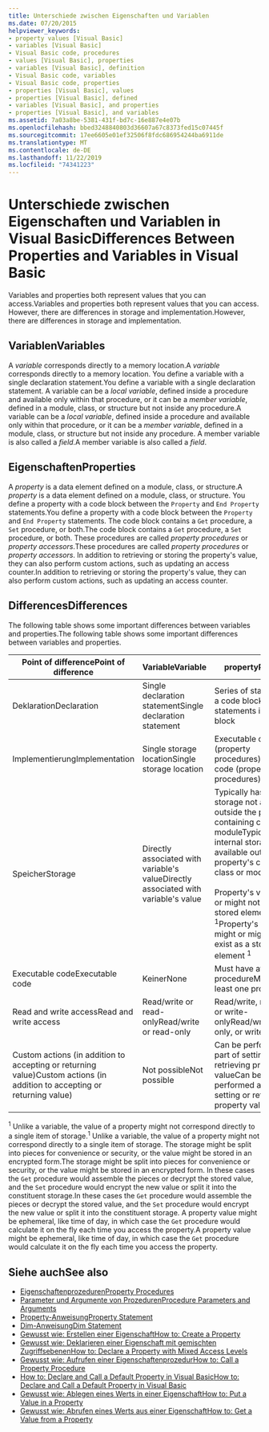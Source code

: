 ```yaml
---
title: Unterschiede zwischen Eigenschaften und Variablen
ms.date: 07/20/2015
helpviewer_keywords:
- property values [Visual Basic]
- variables [Visual Basic]
- Visual Basic code, procedures
- values [Visual Basic], properties
- variables [Visual Basic], definition
- Visual Basic code, variables
- Visual Basic code, properties
- properties [Visual Basic], values
- properties [Visual Basic], defined
- variables [Visual Basic], and properties
- properties [Visual Basic], and variables
ms.assetid: 7a03a8be-5381-431f-bd7c-16e887e4e07b
ms.openlocfilehash: bbed3248840803d36607a67c8373fed15c07445f
ms.sourcegitcommit: 17ee6605e01ef32506f8fdc686954244ba6911de
ms.translationtype: MT
ms.contentlocale: de-DE
ms.lasthandoff: 11/22/2019
ms.locfileid: "74341223"
---
```

# <a name="differences-between-properties-and-variables-in-visual-basic"></a><span data-ttu-id="b2530-102">Unterschiede zwischen Eigenschaften und Variablen in Visual Basic</span><span class="sxs-lookup"><span data-stu-id="b2530-102">Differences Between Properties and Variables in Visual Basic</span></span>
<span data-ttu-id="b2530-103">Variables and properties both represent values that you can access.</span><span class="sxs-lookup"><span data-stu-id="b2530-103">Variables and properties both represent values that you can access.</span></span> <span data-ttu-id="b2530-104">However, there are differences in storage and implementation.</span><span class="sxs-lookup"><span data-stu-id="b2530-104">However, there are differences in storage and implementation.</span></span>  
  
## <a name="variables"></a><span data-ttu-id="b2530-105">Variablen</span><span class="sxs-lookup"><span data-stu-id="b2530-105">Variables</span></span>  
 <span data-ttu-id="b2530-106">A *variable* corresponds directly to a memory location.</span><span class="sxs-lookup"><span data-stu-id="b2530-106">A *variable* corresponds directly to a memory location.</span></span> <span data-ttu-id="b2530-107">You define a variable with a single declaration statement.</span><span class="sxs-lookup"><span data-stu-id="b2530-107">You define a variable with a single declaration statement.</span></span> <span data-ttu-id="b2530-108">A variable can be a *local variable*, defined inside a procedure and available only within that procedure, or it can be a *member variable*, defined in a module, class, or structure but not inside any procedure.</span><span class="sxs-lookup"><span data-stu-id="b2530-108">A variable can be a *local variable*, defined inside a procedure and available only within that procedure, or it can be a *member variable*, defined in a module, class, or structure but not inside any procedure.</span></span> <span data-ttu-id="b2530-109">A member variable is also called a *field*.</span><span class="sxs-lookup"><span data-stu-id="b2530-109">A member variable is also called a *field*.</span></span>  
  
## <a name="properties"></a><span data-ttu-id="b2530-110">Eigenschaften</span><span class="sxs-lookup"><span data-stu-id="b2530-110">Properties</span></span>  
 <span data-ttu-id="b2530-111">A *property* is a data element defined on a module, class, or structure.</span><span class="sxs-lookup"><span data-stu-id="b2530-111">A *property* is a data element defined on a module, class, or structure.</span></span> <span data-ttu-id="b2530-112">You define a property with a code block between the `Property` and `End Property` statements.</span><span class="sxs-lookup"><span data-stu-id="b2530-112">You define a property with a code block between the `Property` and `End Property` statements.</span></span> <span data-ttu-id="b2530-113">The code block contains a `Get` procedure, a `Set` procedure, or both.</span><span class="sxs-lookup"><span data-stu-id="b2530-113">The code block contains a `Get` procedure, a `Set` procedure, or both.</span></span> <span data-ttu-id="b2530-114">These procedures are called *property procedures* or *property accessors*.</span><span class="sxs-lookup"><span data-stu-id="b2530-114">These procedures are called *property procedures* or *property accessors*.</span></span> <span data-ttu-id="b2530-115">In addition to retrieving or storing the property's value, they can also perform custom actions, such as updating an access counter.</span><span class="sxs-lookup"><span data-stu-id="b2530-115">In addition to retrieving or storing the property's value, they can also perform custom actions, such as updating an access counter.</span></span>  
  
## <a name="differences"></a><span data-ttu-id="b2530-116">Differences</span><span class="sxs-lookup"><span data-stu-id="b2530-116">Differences</span></span>  
 <span data-ttu-id="b2530-117">The following table shows some important differences between variables and properties.</span><span class="sxs-lookup"><span data-stu-id="b2530-117">The following table shows some important differences between variables and properties.</span></span>  
  
|<span data-ttu-id="b2530-118">Point of difference</span><span class="sxs-lookup"><span data-stu-id="b2530-118">Point of difference</span></span>|<span data-ttu-id="b2530-119">Variable</span><span class="sxs-lookup"><span data-stu-id="b2530-119">Variable</span></span>|<span data-ttu-id="b2530-120">property</span><span class="sxs-lookup"><span data-stu-id="b2530-120">Property</span></span>|  
|-------------------------|--------------|--------------|  
|<span data-ttu-id="b2530-121">Deklaration</span><span class="sxs-lookup"><span data-stu-id="b2530-121">Declaration</span></span>|<span data-ttu-id="b2530-122">Single declaration statement</span><span class="sxs-lookup"><span data-stu-id="b2530-122">Single declaration statement</span></span>|<span data-ttu-id="b2530-123">Series of statements in a code block</span><span class="sxs-lookup"><span data-stu-id="b2530-123">Series of statements in a code block</span></span>|  
|<span data-ttu-id="b2530-124">Implementierung</span><span class="sxs-lookup"><span data-stu-id="b2530-124">Implementation</span></span>|<span data-ttu-id="b2530-125">Single storage location</span><span class="sxs-lookup"><span data-stu-id="b2530-125">Single storage location</span></span>|<span data-ttu-id="b2530-126">Executable code (property procedures)</span><span class="sxs-lookup"><span data-stu-id="b2530-126">Executable code (property procedures)</span></span>|  
|<span data-ttu-id="b2530-127">Speicher</span><span class="sxs-lookup"><span data-stu-id="b2530-127">Storage</span></span>|<span data-ttu-id="b2530-128">Directly associated with variable's value</span><span class="sxs-lookup"><span data-stu-id="b2530-128">Directly associated with variable's value</span></span>|<span data-ttu-id="b2530-129">Typically has internal storage not available outside the property's containing class or module</span><span class="sxs-lookup"><span data-stu-id="b2530-129">Typically has internal storage not available outside the property's containing class or module</span></span><br /><br /> <span data-ttu-id="b2530-130">Property's value might or might not exist as a stored element <sup>1</sup></span><span class="sxs-lookup"><span data-stu-id="b2530-130">Property's value might or might not exist as a stored element <sup>1</sup></span></span>|  
|<span data-ttu-id="b2530-131">Executable code</span><span class="sxs-lookup"><span data-stu-id="b2530-131">Executable code</span></span>|<span data-ttu-id="b2530-132">Keiner</span><span class="sxs-lookup"><span data-stu-id="b2530-132">None</span></span>|<span data-ttu-id="b2530-133">Must have at least one procedure</span><span class="sxs-lookup"><span data-stu-id="b2530-133">Must have at least one procedure</span></span>|  
|<span data-ttu-id="b2530-134">Read and write access</span><span class="sxs-lookup"><span data-stu-id="b2530-134">Read and write access</span></span>|<span data-ttu-id="b2530-135">Read/write or read-only</span><span class="sxs-lookup"><span data-stu-id="b2530-135">Read/write or read-only</span></span>|<span data-ttu-id="b2530-136">Read/write, read-only, or write-only</span><span class="sxs-lookup"><span data-stu-id="b2530-136">Read/write, read-only, or write-only</span></span>|  
|<span data-ttu-id="b2530-137">Custom actions (in addition to accepting or returning value)</span><span class="sxs-lookup"><span data-stu-id="b2530-137">Custom actions (in addition to accepting or returning value)</span></span>|<span data-ttu-id="b2530-138">Not possible</span><span class="sxs-lookup"><span data-stu-id="b2530-138">Not possible</span></span>|<span data-ttu-id="b2530-139">Can be performed as part of setting or retrieving property value</span><span class="sxs-lookup"><span data-stu-id="b2530-139">Can be performed as part of setting or retrieving property value</span></span>|  
  
 <span data-ttu-id="b2530-140"><sup>1</sup> Unlike a variable, the value of a property might not correspond directly to a single item of storage.</span><span class="sxs-lookup"><span data-stu-id="b2530-140"><sup>1</sup> Unlike a variable, the value of a property might not correspond directly to a single item of storage.</span></span> <span data-ttu-id="b2530-141">The storage might be split into pieces for convenience or security, or the value might be stored in an encrypted form.</span><span class="sxs-lookup"><span data-stu-id="b2530-141">The storage might be split into pieces for convenience or security, or the value might be stored in an encrypted form.</span></span> <span data-ttu-id="b2530-142">In these cases the `Get` procedure would assemble the pieces or decrypt the stored value, and the `Set` procedure would encrypt the new value or split it into the constituent storage.</span><span class="sxs-lookup"><span data-stu-id="b2530-142">In these cases the `Get` procedure would assemble the pieces or decrypt the stored value, and the `Set` procedure would encrypt the new value or split it into the constituent storage.</span></span> <span data-ttu-id="b2530-143">A property value might be ephemeral, like time of day, in which case the `Get` procedure would calculate it on the fly each time you access the property.</span><span class="sxs-lookup"><span data-stu-id="b2530-143">A property value might be ephemeral, like time of day, in which case the `Get` procedure would calculate it on the fly each time you access the property.</span></span>  
  
## <a name="see-also"></a><span data-ttu-id="b2530-144">Siehe auch</span><span class="sxs-lookup"><span data-stu-id="b2530-144">See also</span></span>

- [<span data-ttu-id="b2530-145">Eigenschaftenprozeduren</span><span class="sxs-lookup"><span data-stu-id="b2530-145">Property Procedures</span></span>](./property-procedures.md)
- [<span data-ttu-id="b2530-146">Parameter und Argumente von Prozeduren</span><span class="sxs-lookup"><span data-stu-id="b2530-146">Procedure Parameters and Arguments</span></span>](./procedure-parameters-and-arguments.md)
- [<span data-ttu-id="b2530-147">Property-Anweisung</span><span class="sxs-lookup"><span data-stu-id="b2530-147">Property Statement</span></span>](../../../../visual-basic/language-reference/statements/property-statement.md)
- [<span data-ttu-id="b2530-148">Dim-Anweisung</span><span class="sxs-lookup"><span data-stu-id="b2530-148">Dim Statement</span></span>](../../../../visual-basic/language-reference/statements/dim-statement.md)
- [<span data-ttu-id="b2530-149">Gewusst wie: Erstellen einer Eigenschaft</span><span class="sxs-lookup"><span data-stu-id="b2530-149">How to: Create a Property</span></span>](./how-to-create-a-property.md)
- [<span data-ttu-id="b2530-150">Gewusst wie: Deklarieren einer Eigenschaft mit gemischten Zugriffsebenen</span><span class="sxs-lookup"><span data-stu-id="b2530-150">How to: Declare a Property with Mixed Access Levels</span></span>](./how-to-declare-a-property-with-mixed-access-levels.md)
- [<span data-ttu-id="b2530-151">Gewusst wie: Aufrufen einer Eigenschaftenprozedur</span><span class="sxs-lookup"><span data-stu-id="b2530-151">How to: Call a Property Procedure</span></span>](./how-to-call-a-property-procedure.md)
- [<span data-ttu-id="b2530-152">How to: Declare and Call a Default Property in Visual Basic</span><span class="sxs-lookup"><span data-stu-id="b2530-152">How to: Declare and Call a Default Property in Visual Basic</span></span>](./how-to-declare-and-call-a-default-property.md)
- [<span data-ttu-id="b2530-153">Gewusst wie: Ablegen eines Werts in einer Eigenschaft</span><span class="sxs-lookup"><span data-stu-id="b2530-153">How to: Put a Value in a Property</span></span>](./how-to-put-a-value-in-a-property.md)
- [<span data-ttu-id="b2530-154">Gewusst wie: Abrufen eines Werts aus einer Eigenschaft</span><span class="sxs-lookup"><span data-stu-id="b2530-154">How to: Get a Value from a Property</span></span>](./how-to-get-a-value-from-a-property.md)
